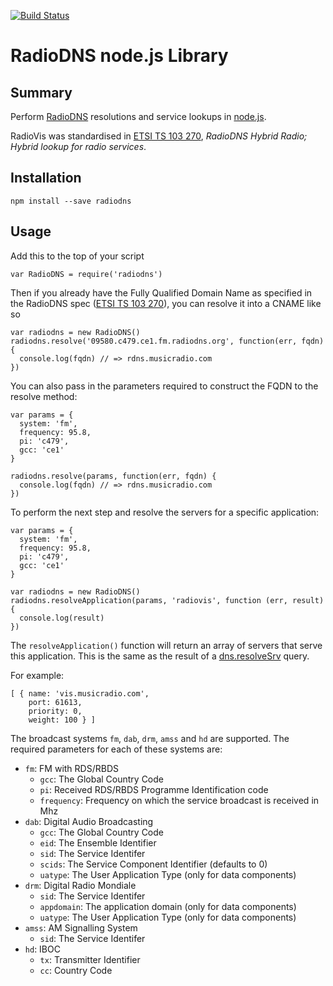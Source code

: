 [![Build Status](https://travis-ci.org/bbc/node-radiodns.svg?branch=master)](https://travis-ci.org/bbc/node-radiodns)


RadioDNS node.js Library
========================

## Summary

Perform [RadioDNS] resolutions and service lookups in [node.js].

RadioVis was standardised in [ETSI TS 103 270],
_RadioDNS Hybrid Radio; Hybrid lookup for radio services_.


## Installation

    npm install --save radiodns


## Usage

Add this to the top of your script

    var RadioDNS = require('radiodns')

Then if you already have the Fully Qualified Domain Name as specified
in the RadioDNS spec ([ETSI TS 103 270]), you can resolve it into a CNAME like so

    var radiodns = new RadioDNS()
    radiodns.resolve('09580.c479.ce1.fm.radiodns.org', function(err, fqdn) {
      console.log(fqdn) // => rdns.musicradio.com
    })


You can also pass in the parameters required to construct the FQDN to
the resolve method:

    var params = {
      system: 'fm',
      frequency: 95.8,
      pi: 'c479',
      gcc: 'ce1'
    }

    radiodns.resolve(params, function(err, fqdn) {
      console.log(fqdn) // => rdns.musicradio.com
    })


To perform the next step and resolve the servers for a specific application:

    var params = {
      system: 'fm',
      frequency: 95.8,
      pi: 'c479',
      gcc: 'ce1'
    }

    var radiodns = new RadioDNS()
    radiodns.resolveApplication(params, 'radiovis', function (err, result) {
      console.log(result)
    })

The `resolveApplication()` function will return an array of servers that serve this application.
This is the same as the result of a [dns.resolveSrv] query.

For example:

    [ { name: 'vis.musicradio.com',
        port: 61613,
        priority: 0,
        weight: 100 } ]



The broadcast systems `fm`, `dab`, `drm`, `amss` and `hd` are supported. 
The required parameters for each of these systems are:

* `fm`: FM with RDS/RBDS
  * `gcc`: The Global Country Code
  * `pi`: Received RDS/RBDS Programme Identification code
  * `frequency`: Frequency on which the service broadcast is received in Mhz
* `dab`: Digital Audio Broadcasting
  * `gcc`: The Global Country Code
  * `eid`: The Ensemble Identifier
  * `sid`: The Service Identifer
  * `scids`: The Service Component Identifier (defaults to 0)
  * `uatype`: The User Application Type (only for data components)
* `drm`: Digital Radio Mondiale
  * `sid`: The Service Identifer
  * `appdomain`: The application domain (only for data components)
  * `uatype`: The User Application Type (only for data components)
* `amss`: AM Signalling System
  * `sid`: The Service Identifer
* `hd`: IBOC
  * `tx`: Transmitter Identifier
  * `cc`: Country Code




[node.js]:         https://nodejs.org/
[RadioDNS]:        https://en.wikipedia.org/wiki/RadioDNS
[dns.resolveSrv]:  https://nodejs.org/api/dns.html#dns_dns_resolvesrv_hostname_callback
[ETSI TS 103 270]: http://www.etsi.org/deliver/etsi_ts/103200_103299/103270/01.01.01_60/ts_103270v010101p.pdf
